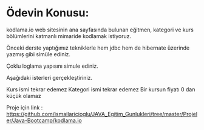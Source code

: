 # Ödevin Konusu:

kodlama.io web sitesinin ana sayfasında bulunan eğitmen, kategori ve kurs bölümlerini katmanlı mimaride kodlamak istiyoruz.

Önceki derste yaptığımız tekniklerle hem jdbc hem de hibernate üzerinde yazmış gibi simüle ediniz.

Çoklu loglama yapısını simule ediniz.

Aşağıdaki isterleri gerçekleştiriniz.

Kurs ismi tekrar edemez
Kategori ismi tekrar edemez
Bir kursun fiyatı 0 dan küçük olamaz

Proje için link : https://github.com/ismailaricioglu/JAVA_Egitim_Gunlukleri/tree/master/Projeler/Java-Bootcamp/kodlama.io
